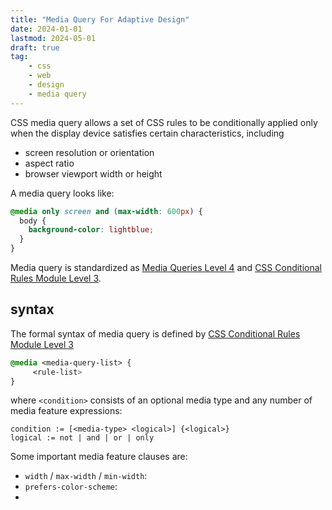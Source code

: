 ```yaml
---
title: "Media Query For Adaptive Design"
date: 2024-01-01
lastmod: 2024-05-01
draft: true
tag:
    - css
    - web
    - design
    - media query
---
```


CSS media query allows a set of CSS rules to be conditionally applied only when the display device satisfies certain characteristics, including
- screen resolution or orientation
- aspect ratio
- browser viewport width or height
<!-- - user preferences such as preferring reduced motion, data usage, or transparency. -->



A media query looks like:

```css
@media only screen and (max-width: 600px) {
  body {
    background-color: lightblue;
  }
}
```

Media query is standardized as
[Media Queries Level 4](https://drafts.csswg.org/mediaqueries/#media-descriptor-table)
and
[CSS Conditional Rules Module Level 3](https://drafts.csswg.org/css-conditional-3/#at-media).

## syntax

The formal syntax of media query is defined by [CSS Conditional Rules Module Level 3](https://drafts.csswg.org/css-conditional-3/#at-media)

```css
@media <media-query-list> {
     <rule-list>
}
```

where `<condition>` consists of an optional media type and any number of media feature expressions:

```
condition := [<media-type> <logical>] {<logical>}
logical := not | and | or | only
```

Some important media feature clauses are:
- `width` / `max-width` / `min-width`:
- `prefers-color-scheme`:
- 
